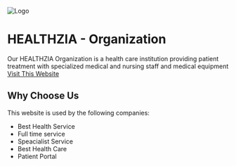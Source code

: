 ![Logo](https://i.ibb.co/RjL3ZwM/logo.png)

# HEALTHZIA - Organization

Our HEALTHZIA Organization is a health care institution providing patient treatment with specialized medical and nursing staff and medical equipment <a href="https://healthzia.web.app/">Visit This Website</a>

## Why Choose Us

This website is used by the following companies:

- Best Health Service
- Full time service
- Speacialist Service
- Best Health Care
- Patient Portal
